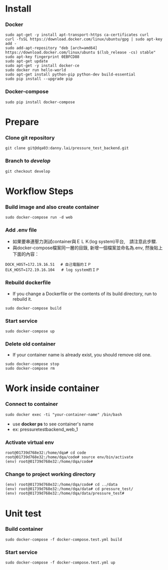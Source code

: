 **Install**
=============
### Docker
```
sudo apt-get -y install apt-transport-https ca-certificates curl
curl -fsSL https://download.docker.com/linux/ubuntu/gpg | sudo apt-key add -
sudo add-apt-repository "deb [arch=amd64] https://download.docker.com/linux/ubuntu $(lsb_release -cs) stable"
sudo apt-key fingerprint 0EBFCD88
sudo apt-get update
sudo apt-get -y install docker-ce
sudo docker run hello-world
sudo apt-get install python-pip python-dev build-essential 
sudo pip install --upgrade pip
```

### Docker-compose
```
sudo pip install docker-compose
```

**Prepare**
============= 

### Clone git repository
```
git clone git@dqa03:danny.lai/pressure_test_backend.git
```

### Branch to *develop*
```
git checkout develop
```

**Workflow Steps**
=============

### Build image and also create container
```
sudo docker-compose run -d web
```

### Add .env file
* 如果要串連壓力測試container與ＥＬＫ(log system)平台,　請注意此步驟.
* 與docker-compose檔案同一層的目錄, 新增一個檔案並命名為.env, 然後貼上下面的內容： 

```
DOCK_HOST=172.19.16.51 　# 自己電腦的ＩＰ
ELK_HOST=172.19.16.104   # log system的ＩＰ
```

### Rebuild dockerfile 
* If you change a Dockerfile or the contents of its build directory, run to rebuild it.

```
sudo docker-compose build
```

### Start service
```
sudo docker-compose up
```

### Delete old container

* If your container name is already exist, you should remove old one. 
```
sudo docker-compose stop 
sudo docker-compose rm 
``` 

**Work inside container**
=============

### Connect to container
```
sudo docker exec -ti "your-container-name" /bin/bash
```
* use __docker ps__ to see container's name
* ex: pressuretestbackend_web_1

### Activate virtual env
```
root@01739d768e32:/home/dqa# cd code
root@01739d768e32:/home/dqa/code# source env/bin/activate
(env) root@01739d768e32:/home/dqa/code#
```

### Change to project working directory
```
(env) root@01739d768e32:/home/dqa/code# cd ../data
(env) root@01739d768e32:/home/dqa/data# cd pressure_test/
(env) root@01739d768e32:/home/dqa/data/pressure_test# 
```

**Unit test**
=============

### Build container
```
sudo docker-compose -f docker-compose.test.yml build
```

### Start service
```
sudo docker-compose -f docker-compose.test.yml up
```